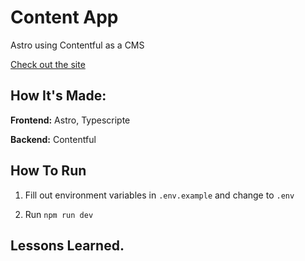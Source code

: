 # Content App

Astro using Contentful as a CMS

[Check out the site](https://myastrocontent.netlify.app/)

## How It's Made:

**Frontend:** Astro, Typescripte

**Backend:** Contentful

## How To Run

1. Fill out environment variables in `.env.example` and change to `.env`

2. Run `npm run dev`

## Lessons Learned.
